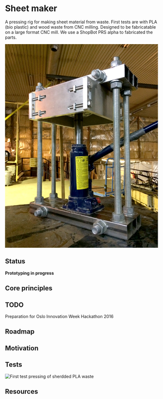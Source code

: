 # Sheet maker

A pressing rig for making sheet material from waste. First tests are with PLA (bio plastic) and wood waste from CNC milling. Designed to be fabricatable on a large format CNC mill. We use a ShopBot PRS alpha to fabricated the parts.

![First test rig for molding pla and wood fiber sheets](./img/13plate-under-pressure.JPG)

## Status

**Prototyping in progress**

## Core principles

## TODO

Preparation for Oslo Innovation Week Hackathon 2016

## Roadmap

## Motivation

## Tests

![First test pressing of sherdded PLA waste](/img/14-first-test-press.JPG)

## Resources